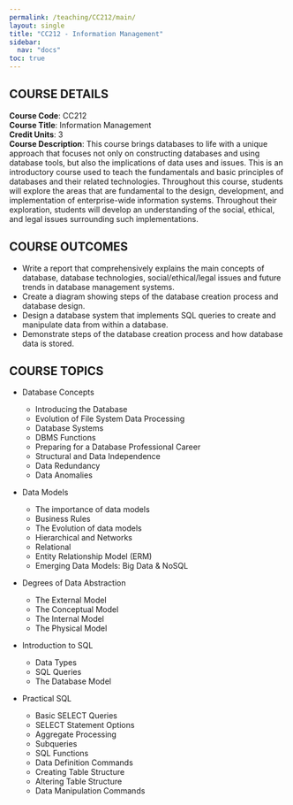 ```yaml
---
permalink: /teaching/CC212/main/
layout: single
title: "CC212 - Information Management"
sidebar:
  nav: "docs"
toc: true
---
```


COURSE DETAILS
------
**Course Code**: CC212  
**Course Title**: Information Management  
**Credit Units**: 3  
**Course Description**: This course brings databases to life with a unique approach that focuses not only on constructing databases and using database tools, but also the implications of data uses and issues. This is an introductory course used to teach the fundamentals and basic principles of databases and their related technologies. Throughout this course, students will explore the areas that are fundamental to the design, development, and implementation of enterprise-wide information systems. Throughout their exploration, students will develop an understanding of the social, ethical, and legal issues surrounding such implementations.


COURSE OUTCOMES
------
- Write a report that comprehensively explains the main concepts of database, database technologies, social/ethical/legal issues and future trends in database management systems.
- Create a diagram showing steps of the database creation process and database design.
- Design a database system that implements SQL queries to create and manipulate data from within a database.
- Demonstrate steps of the database creation process and how database data is stored.

COURSE TOPICS
------
- Database Concepts
  - Introducing the Database
  - Evolution of File System Data Processing
  - Database Systems
  - DBMS Functions
  - Preparing for a Database Professional Career
  - Structural and Data Independence
  - Data Redundancy
  - Data Anomalies

- Data Models
  - The importance of data models
  - Business Rules
  - The Evolution of data models
  - Hierarchical and Networks
  - Relational
  - Entity Relationship Model (ERM)
  - Emerging Data Models: Big Data & NoSQL

- Degrees of Data Abstraction
  - The External Model
  - The Conceptual Model
  - The Internal Model
  - The Physical Model

- Introduction to SQL
  - Data Types
  - SQL Queries
  - The Database Model

- Practical SQL
  - Basic SELECT Queries
  - SELECT Statement Options
  - Aggregate Processing
  - Subqueries
  - SQL Functions
  - Data Definition Commands
  - Creating Table Structure
  - Altering Table Structure
  - Data Manipulation Commands
